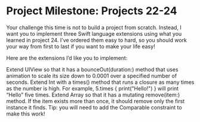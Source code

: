 # Project Milestone: Projects 22-24

Your challenge this time is not to build a project from scratch. Instead, I want you to implement three Swift language extensions using what you learned in project 24. I’ve ordered them easy to hard, so you should work your way from first to last if you want to make your life easy!

Here are the extensions I’d like you to implement:

Extend UIView so that it has a bounceOut(duration:) method that uses animation to scale its size down to 0.0001 over a specified number of seconds.
Extend Int with a times() method that runs a closure as many times as the number is high. For example, 5.times { print("Hello!") } will print “Hello” five times.
Extend Array so that it has a mutating remove(item:) method. If the item exists more than once, it should remove only the first instance it finds. Tip: you will need to add the Comparable constraint to make this work!
